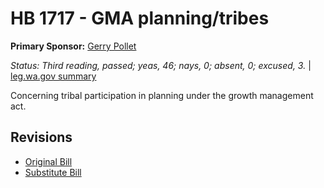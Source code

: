 # HB 1717 - GMA planning/tribes
**Primary Sponsor:** [Gerry Pollet](/person/leg/gerry.pollet.md)

*Status: Third reading, passed; yeas, 46; nays, 0; absent, 0; excused, 3.* | [leg.wa.gov summary](https://app.leg.wa.gov/billsummary?BillNumber=1717&Year=2021)

Concerning tribal participation in planning under the growth management act.

## Revisions
* [Original Bill](1/)
* [Substitute Bill](S/)